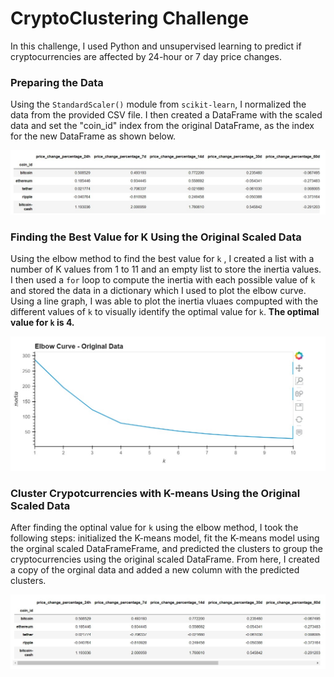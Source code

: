 # CryptoClustering Challenge
In this challenge, I used Python and unsupervised learning to predict if cryptocurrencies are affected by 24-hour or 7 day price changes.

### Preparing the Data
Using the `StandardScaler()` module from `scikit-learn`, I normalized the data from the provided CSV file. I then created a DataFrame with the scaled data and set the "coin_id" index from the original DataFrame, as the index for the new DataFrame as shown below.


![alt text](/Images/crypto_market_data_scaled.jpg)


### Finding the Best Value for K Using the Original Scaled Data
Using the elbow method to find the best value for `k` , I created a list with a number of K values from 1 to 11 and an empty list to store the inertia values.
I then used a `for` loop to compute the inertia with each possible value of `k` and stored the data in a dictionary which I used to plot the elbow curve. Using a line graph, I was able to plot the inertia vluaes compupted with the different values of `k` to visually identify the optimal value for `k`. **The optimal value for `k` is 4.**


![alt text](/Images/elbow_original_data.jpg)


### Cluster Crypotcurrencies with K-means Using the Original Scaled Data
After finding the optinal value for `k` using the elbow method, I took the following steps:
initialized the K-means model, fit the K-means model using the orginal scaled DataFrameFrame, and predicted the clusters to group the cryptocurrencies using the original scaled DataFrame.
From here, I created a copy of the orginal data and added a new column with the predicted clusters. 

![alt text](Images/crypto_cluster_predict.jpg)
